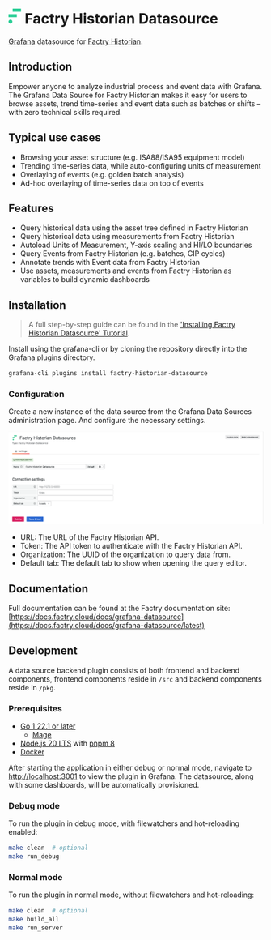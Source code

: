 # <img src="https://raw.githubusercontent.com/factrylabs/factry-historian-datasource/main/src/img/logo.svg" alt="Factry Historian Logo" height="30"> Factry Historian Datasource

[Grafana](https://grafana.com) datasource for [Factry Historian](https://factry.io).

## Introduction

Empower anyone to analyze industrial process and event data with Grafana. The Grafana Data Source for Factry Historian makes it easy for users to browse assets, trend time-series and event data such as batches or shifts – with zero technical skills required.

## Typical use cases

- Browsing your asset structure (e.g. ISA88/ISA95 equipment model)
- Trending time-series data, while auto-configuring units of measurement
- Overlaying of events (e.g. golden batch analysis)
- Ad-hoc overlaying of time-series data on top of events

## Features

- Query historical data using the asset tree defined in Factry Historian
- Query historical data using measurements from Factry Historian
- Autoload Units of Measurement, Y-axis scaling and HI/LO boundaries
- Query Events from Factry Historian (e.g. batches, CIP cycles)
- Annotate trends with Event data from Factry Historian
- Use assets, measurements and events from Factry Historian as variables to build dynamic dashboards

## Installation

> A full step-by-step guide can be found in the ['Installing Factry Historian Datasource' Tutorial](https://docs.factry.cloud/docs/historian/latest/13_tutorials/installing-factry-historian-datasource/#adding-a-connection).

Install using the grafana-cli or by cloning the repository directly into the Grafana plugins directory.

```bash
grafana-cli plugins install factry-historian-datasource
```

### Configuration

Create a new instance of the data source from the Grafana Data Sources administration page. And configure the necessary settings.

![Datasource_configuration](https://raw.githubusercontent.com/factrylabs/factry-historian-datasource/main/src/img/datasource_configuration.png)

- URL: The URL of the Factry Historian API.
- Token: The API token to authenticate with the Factry Historian API.
- Organization: The UUID of the organization to query data from.
- Default tab: The default tab to show when opening the query editor.

## Documentation

Full documentation can be found at the Factry documentation site: [https://docs.factry.cloud/docs/grafana-datasource](https://docs.factry.cloud/docs/grafana-datasource/latest)

## Development

A data source backend plugin consists of both frontend and backend components, frontend components reside in `/src` and backend components reside in `/pkg`.

### Prerequisites

- [Go 1.22.1 or later](https://golang.org/dl/)
  - [Mage](https://magefile.org/)
- [Node.js 20 LTS](https://nodejs.org/en/download/) with [pnpm 8](https://pnpm.io/installation)
- [Docker](https://docs.docker.com/get-docker/)

After starting the application in either debug or normal mode, navigate to [http://localhost:3001](http://localhost:3001) to view the plugin in Grafana. The datasource, along with some dashboards, will be automatically provisioned.

### Debug mode

To run the plugin in debug mode, with filewatchers and hot-reloading enabled:

```bash
make clean  # optional
make run_debug
```

### Normal mode

To run the plugin in normal mode, without filewatchers and hot-reloading:

```bash
make clean  # optional
make build_all
make run_server
```
